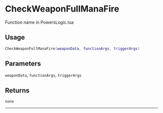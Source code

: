 # CheckWeaponFullManaFire
Function name in PowersLogic.lua
## Usage
```lua
CheckWeaponFullManaFire(weaponData, functionArgs, triggerArgs)
```
## Parameters
`weaponData`, `functionArgs`, `triggerArgs`
## Returns
`none`

---